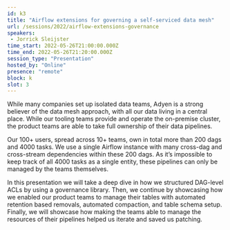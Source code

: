 ```yaml
---
id: k3
title: "Airflow extensions for governing a self-serviced data mesh"
url: /sessions/2022/airflow-extensions-governance
speakers:
 - Jorrick Sleijster
time_start: 2022-05-26T21:00:00.000Z
time_end: 2022-05-26T21:20:00.000Z
session_type: "Presentation"
hosted_by: "Online"
presence: "remote"
block: k
slot: 3
---
```


While many companies set up isolated data teams, Adyen is a strong believer of the data mesh approach, with all our data living in a central place. While our tooling teams provide and operate the on-premise cluster, the product teams are able to take full ownership of their data pipelines. 
 
 
 
 Our 100+ users, spread across 10+ teams, own in total more than 200 dags and 4000 tasks. We use a single Airflow instance with many cross-dag and cross-stream dependencies within these 200 dags. As it’s impossible to keep track of all 4000 tasks as a single entity, these pipelines can only be managed by the teams themselves. 
 
 
 
 In this presentation we will take a deep dive in how we structured DAG-level ACLs by using a governance library. Then, we continue by showcasing how we enabled our product teams to manage their tables with automated retention based removals, automated compaction, and table schema setup. Finally, we will showcase how making the teams able to manage the resources of their pipelines helped us iterate and saved us patching.